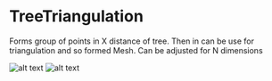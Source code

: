 # TreeTriangulation

Forms group of points in X distance of tree. Then in can be use for triangulation and so formed Mesh.
Can be adjusted for N dimensions

![alt text](https://github.com/SteelFlame2/TreeTriangulation/blob/main/2022-11-21%2018-36-56.gif)
![alt text](https://github.com/SteelFlame2/TreeTriangulation/blob/main/Screenshot_3.png)
